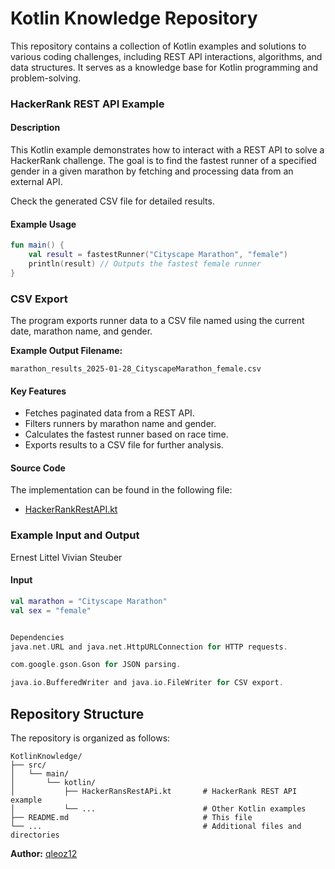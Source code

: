 # Kotlin Knowledge Repository

This repository contains a collection of Kotlin examples and solutions to various coding challenges, including REST API interactions, algorithms, and data structures. It serves as a knowledge base for Kotlin programming and problem-solving.

### HackerRank REST API Example

#### Description
This Kotlin example demonstrates how to interact with a REST API to solve a HackerRank challenge. The goal is to find the fastest runner of a specified gender in a given marathon by fetching and processing data from an external API.

Check the generated CSV file for detailed results.
#### Example Usage
```kotlin
fun main() {
    val result = fastestRunner("Cityscape Marathon", "female")
    println(result) // Outputs the fastest female runner
}
```
### CSV Export
The program exports runner data to a CSV file named using the current date, marathon name, and gender.

**Example Output Filename:**
```
marathon_results_2025-01-28_CityscapeMarathon_female.csv
```

#### Key Features
- Fetches paginated data from a REST API.
- Filters runners by marathon name and gender.
- Calculates the fastest runner based on race time.
- Exports results to a CSV file for further analysis.

#### Source Code
The implementation can be found in the following file:
- [HackerRankRestAPI.kt](https://github.com/Qleoz12/KotlinKnowledge/blob/main/src/main/kotlin/HackerRansRestAPi.kt)

### Example Input and Output

Ernest Littel
Vivian Steuber
#### Input
```kotlin
val marathon = "Cityscape Marathon"
val sex = "female"


Dependencies
java.net.URL and java.net.HttpURLConnection for HTTP requests.

com.google.gson.Gson for JSON parsing.

java.io.BufferedWriter and java.io.FileWriter for CSV export.

```

## Repository Structure
The repository is organized as follows:

```
KotlinKnowledge/
├── src/
│   └── main/
│       └── kotlin/
│           ├── HackerRansRestAPi.kt       # HackerRank REST API example
│           └── ...                        # Other Kotlin examples
├── README.md                              # This file
└── ...                                    # Additional files and directories
```

**Author:** [qleoz12](https://qleoz12.github.io/)   